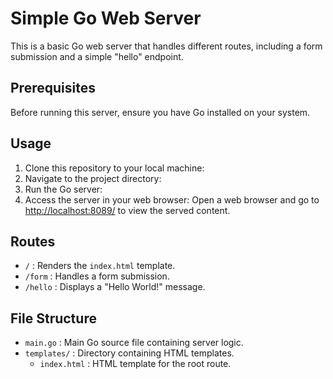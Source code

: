 # Simple Go Web Server

This is a basic Go web server that handles different routes, including a form submission and a simple "hello" endpoint.

## Prerequisites

Before running this server, ensure you have Go installed on your system.

## Usage

1. Clone this repository to your local machine:
2. Navigate to the project directory:
3. Run the Go server:
4. Access the server in your web browser:
    Open a web browser and go to [http://localhost:8089/](http://localhost:8089/) to view the served content.

## Routes

- `/` : Renders the `index.html` template.
- `/form` : Handles a form submission.
- `/hello` : Displays a "Hello World!" message.

## File Structure

- `main.go` : Main Go source file containing server logic.
- `templates/` : Directory containing HTML templates.
  - `index.html` : HTML template for the root route.

